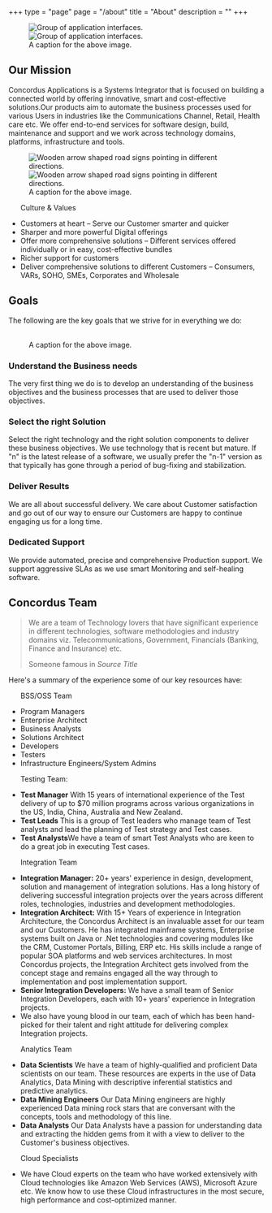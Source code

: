 +++
type = "page"
page = "/about"
title = "About"
description = ""
+++

<section class="page-content">
  <div class="container">

  <!-- media item (right) -->
  <figure class="media-item circle-mask mask-outside float-r lazyload hidden">
    <picture>
      <source media="(min-width: 40em)" srcset="../images/content/img-content-subscription-services-1x1.jpg" class="lazyload" alt="Group of application interfaces.">
      <img src="../images/content/img-content-subscription-services-wide.jpg" data-src="../images/content/img-content-subscription-services-wide.jpg"
        class="lazyload" alt="Group of application interfaces.">
      <noscript>
        <img src="../images/content/img-content-subscription-services-1x1.jpg" alt="Group of application interfaces.">
      </noscript>
    </picture>
    <figcaption class="figure-caption">A caption for the above image.</figcaption>
  </figure>

  <!-- Page Title -->
  <h1 id="our-mission" class="display-4">Our Mission</h1>

  <p class="lead mb-2">Concordus Applications is a Systems Integrator that is focused on building a connected world by offering innovative,
    smart and cost-effective solutions.Our products aim to automate the business processes used for various Users in industries
    like the Communications Channel, Retail, Health care etc. We offer end-to-end services for software design, build,
    maintenance and support and we work across technology domains, platforms, infrastructure and tools.</p>

  <!-- list & media item -->
  <div class="row content-row-md pt-1">

  <!-- media item -->
  <figure class="media-item col-md-5 pr-4 lazyload">
    <picture>
      <source media="(min-width: 48em)" srcset="../images/content/img-content-value-sign-tall.jpg" class="lazyload" alt="Wooden arrow shaped road signs pointing in different directions.">
      <img src="../images/content/img-content-value-sign-wide.jpg" data-src="../images/content/img-content-value-sign-wide.jpg" class="lazyload"
        alt="Wooden arrow shaped road signs pointing in different directions.">
      <noscript>
        <img src="../images/content/img-content-value-sign-1x1.jpg" alt="Wooden arrow shaped road signs pointing in different directions.">
      </noscript>
    </picture>
    <figcaption class="figure-caption">A caption for the above image.</figcaption>
  </figure>

  <!-- list -->
  <ul class="list-styled col-md-7">
    <p id="culture-and-values" class="h2 list-title">Culture &amp; Values</p>
    <li>Customers at heart – Serve our Customer smarter and quicker</li>
    <li>Sharper and more powerful Digital offerings</li>
    <li>Offer more comprehensive solutions – Different services offered individually or in easy, cost-effective bundles</li>
    <li>Richer support for customers</li>
    <li>Deliver comprehensive solutions to different Customers – Consumers, VARs, SOHO, SMEs, Corporates and Wholesale</li>
  </ul>
  </div>

  <h2 id="concordus-goals" class="pt-1 text-xl">Goals</h2>

  <p class="lead mb-4">The following are the key goals that we strive for in everything we do:</p>

  <!-- media item (left) -->
  <figure class="media-item float-r mw-20em pl-2 lazyload">
    <picture>
      <source media="(min-width: 40em)" srcset="../images/content/img-content-cogs-tall.jpg" class="lazyload" alt="">
      <img src="../images/content/img-content-cogs-wide.jpg" data-src="../images/content/img-content-cogs-wide.jpg" class="lazyload"
        alt="">
      <noscript>
        <img src="../images/content/img-content-cogs-1x1.jpg" alt="">
      </noscript>
    </picture>
    <figcaption class="figure-caption">A caption for the above image.</figcaption>
  </figure>

  <h3 id="understand-business-needs" class="pt-1">Understand the Business needs</h3>

  <p>The very first thing we do is to develop an understanding of the business objectives and the business processes that
    are used to deliver those objectives.</p>

  <h3 id="select-the-right-solution" class="pt-1">Select the right Solution</h3>

  <p>Select the right technology and the right solution components to deliver these business objectives. We use technology
    that is recent but mature. If "n" is the latest release of a software, we usually prefer the "n-1" version as that
    typically has gone through a period of bug-fixing and stabilization.</p>

  <h3 id="deliver-results" class="pt-1">Deliver Results</h3>

  <p>We are all about successful delivery. We care about Customer satisfaction and go out of our way to ensure our Customers
    are happy to continue engaging us for a long time.</p>

  <h3 id="dedicated-support" class="pt-1">Dedicated Support</h3>

  <p class="mb-2">We provide automated, precise and comprehensive Production support. We support aggressive SLAs as we use smart Monitoring
    and self-healing software.</p>

  <h2 id="concordus-team" class="border-title">Concordus Team</h2>

  <blockquote class="blockquote mb-4">
    <p class="h5 mb-0">We are a team of Technology lovers that have significant experience in different technologies, software methodologies
      and industry domains viz. Telecommunications, Government, Financials (Banking, Finance and Insurance) etc.</p>
    <footer class="blockquote-footer hidden">Someone famous in
      <cite title="Source Title">Source Title</cite>
    </footer>
  </blockquote>

  <p class="lead mb-4 align-center">Here's a summary of the experience some of our key resources have:</p>

  <!-- list group -->
  <div class="row mr-ml-a mb-2">

  <!-- list -->
  <ul class="col-sm-6 mr-ml-a mb-3">
    <p id="BSS/OSS-team" class="h4 list-title">BSS/OSS Team</p>
    <li>Program Managers</li>
    <li>Enterprise Architect</li>
    <li>Business Analysts</li>
    <li>Solutions Architect</li>
    <li>Developers</li>
    <li>Testers</li>
    <li>Infrastructure Engineers/System Admins</li>
  </ul>

  <!-- list -->
  <ul class="col-sm-6 mr-ml-a mb-3">
    <p id="testing-team" class="h4 list-title">Testing Team:</p>
    <li>
      <strong class="Montserrat">Test Manager</strong> With 15 years of international experience of the Test delivery of up to $70 million programs
      across various organizations in the US, India, China, Australia and New Zealand.</li>
    <li>
      <strong class="Montserrat">Test Leads</strong> This is a group of Test leaders who manage team of Test analysts and lead the planning of Test
      strategy and Test cases.</li>
    <li>
      <strong class="Montserrat">Test Analysts</strong>We have a team of smart Test Analysts who are keen to do a great job in executing Test cases.</li>
  </ul>

</div>

<!-- list group -->
<div class="row mr-ml-a mb-2 mb-3">

  <!-- list -->
  <ul class="col-sm-6 mr-ml-a mb-3 pr-4">
    <p id="integration-team" class="h4 list-title">Integration Team</p>
    <li>
      <strong class="Montserrat">Integration Manager:</strong> 20+ years' experience in design, development, solution and management of integration
      solutions. Has a long history of delivering successful integration projects over the years across different roles,
      technologies, industries and development methodologies.</li>
    <li>
      <strong class="Montserrat">Integration Architect:</strong> With 15+ Years of experience in Integration Architecture, the Concordus Architect
      is an invaluable asset for our team and our Customers. He has integrated mainframe systems, Enterprise systems
      built on Java or .Net technologies and covering modules like the CRM, Customer Portals, Billing, ERP etc. His skills
      include a range of popular SOA platforms and web services architectures. In most Concordus projects, the Integration
      Architect gets involved from the concept stage and remains engaged all the way through to implementation and post
      implementation support.</li>
    <li>
      <strong class="Montserrat">Senior Integration Developers:</strong> We have a small team of Senior Integration Developers, each with 10+ years'
      experience in Integration projects.</li>
    <li>We also have young blood in our team, each of which has been hand-picked for their talent and right attitude for
      delivering complex Integration projects.</li>
  </ul>

  <!-- list -->
  <ul class="col-sm-6 mr-ml-a mb-3">
    <p id="analytics-team" class="h4 list-title">Analytics Team</p>
    <li>
      <strong class="Montserrat">Data Scientists</strong> We have a team of highly-qualified and proficient Data scientists on our team. These resources
      are experts in the use of Data Analytics, Data Mining with descriptive inferential statistics and predictive analytics.</li>
    <li>
      <strong class="Montserrat">Data Mining Engineers</strong> Our Data Mining engineers are highly experienced Data mining rock stars that are
      conversant with the concepts, tools and methodology of this line.</li>
    <li>
      <strong class="Montserrat">Data Analysts</strong> Our Data Analysts have a passion for understanding data and extracting the hidden gems from
      it with a view to deliver to the Customer's business objectives.</li>
  </ul>

  </div>

  <!-- list row -->
  <div class="row mr-ml-a">
    <!-- list -->
    <ul class="col">
      <p id="cloud-specialists" class="h4 list-title">Cloud Specialists</p>
      <li>We have Cloud experts on the team who have worked extensively with Cloud technologies like Amazon Web Services (AWS),
        Microsoft Azure etc. We know how to use these Cloud infrastructures in the most secure, high performance and cost-optimized
        manner.</li>
    </ul>
  </div>

  </div>
</section>